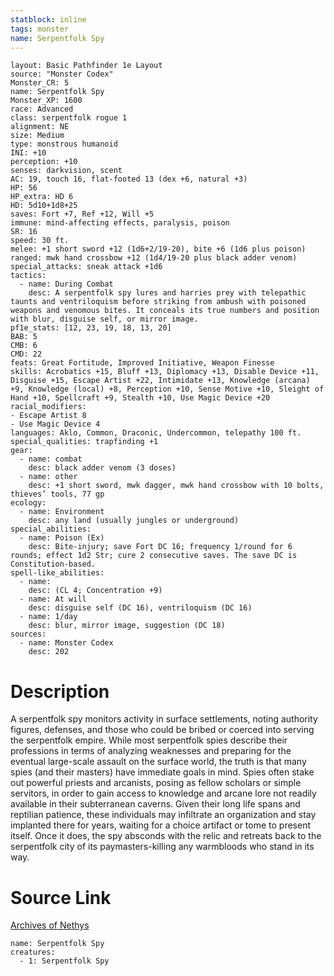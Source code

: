 ```yaml
---
statblock: inline
tags: monster
name: Serpentfolk Spy
---
```

```statblock
layout: Basic Pathfinder 1e Layout
source: "Monster Codex"
Monster_CR: 5
name: Serpentfolk Spy
Monster_XP: 1600
race: Advanced
class: serpentfolk rogue 1
alignment: NE
size: Medium
type: monstrous humanoid
INI: +10
perception: +10
senses: darkvision, scent
AC: 19, touch 16, flat-footed 13 (dex +6, natural +3)
HP: 56
HP_extra: HD 6
HD: 5d10+1d8+25
saves: Fort +7, Ref +12, Will +5
immune: mind-affecting effects, paralysis, poison
SR: 16
speed: 30 ft.
melee: +1 short sword +12 (1d6+2/19-20), bite +6 (1d6 plus poison)
ranged: mwk hand crossbow +12 (1d4/19-20 plus black adder venom)
special_attacks: sneak attack +1d6
tactics:
  - name: During Combat
    desc: A serpentfolk spy lures and harries prey with telepathic taunts and ventriloquism before striking from ambush with poisoned weapons and venomous bites. It conceals its true numbers and position with blur, disguise self, or mirror image.
pf1e_stats: [12, 23, 19, 18, 13, 20]
BAB: 5
CMB: 6
CMD: 22
feats: Great Fortitude, Improved Initiative, Weapon Finesse
skills: Acrobatics +15, Bluff +13, Diplomacy +13, Disable Device +11, Disguise +15, Escape Artist +22, Intimidate +13, Knowledge (arcana) +9, Knowledge (local) +8, Perception +10, Sense Motive +10, Sleight of Hand +10, Spellcraft +9, Stealth +10, Use Magic Device +20
racial_modifiers:
- Escape Artist 8
- Use Magic Device 4
languages: Aklo, Common, Draconic, Undercommon, telepathy 100 ft.
special_qualities: trapfinding +1
gear:
  - name: combat
    desc: black adder venom (3 doses)
  - name: other
    desc: +1 short sword, mwk dagger, mwk hand crossbow with 10 bolts, thieves’ tools, 77 gp
ecology:
  - name: Environment
    desc: any land (usually jungles or underground)
special_abilities:
  - name: Poison (Ex)
    desc: Bite-injury; save Fort DC 16; frequency 1/round for 6 rounds; effect 1d2 Str; cure 2 consecutive saves. The save DC is Constitution-based.
spell-like_abilities:
  - name:
    desc: (CL 4; Concentration +9)
  - name: At will
    desc: disguise self (DC 16), ventriloquism (DC 16)
  - name: 1/day
    desc: blur, mirror image, suggestion (DC 18)
sources:
  - name: Monster Codex
    desc: 202
```
# Description
A serpentfolk spy monitors activity in surface settlements, noting authority figures, defenses, and those who could be bribed or coerced into serving the serpentfolk empire. While most serpentfolk spies describe their professions in terms of analyzing weaknesses and preparing for the eventual large-scale assault on the surface world, the truth is that many spies (and their masters) have immediate goals in mind. Spies often stake out powerful priests and arcanists, posing as fellow scholars or simple servitors, in order to gain access to knowledge and arcane lore not readily available in their subterranean caverns. Given their long life spans and reptilian patience, these individuals may infiltrate an organization and stay implanted there for years, waiting for a choice artifact or tome to present itself. Once it does, the spy absconds with the relic and retreats back to the serpentfolk city of its paymasters-killing any warmbloods who stand in its way.
# Source Link
[Archives of Nethys](https://aonprd.com/MonsterDisplay.aspx?ItemName=Serpentfolk%20Spy)
```encounter-table
name: Serpentfolk Spy
creatures:
  - 1: Serpentfolk Spy
```
